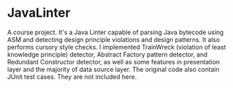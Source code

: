 # JavaLinter
A course project. It's a Java Linter capable of parsing Java bytecode using ASM and detecting design principle violations and design patterns. It also performs cursory style checks. I implemented TrainWreck (violation of least knowledge principle) detector, Abstract Factory pattern detector, and Redundant Constructor detector, as well as some features in presentation layer and the majority of data source layer. 
The original code also contain JUnit test cases. They are not included here. 
